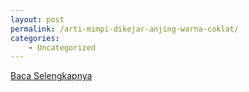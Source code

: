 ```yaml
---
layout: post
permalink: /arti-mimpi-dikejar-anjing-warna-coklat/
categories:
    - Uncategorized
---
```


[Baca Selengkapnya](/01)